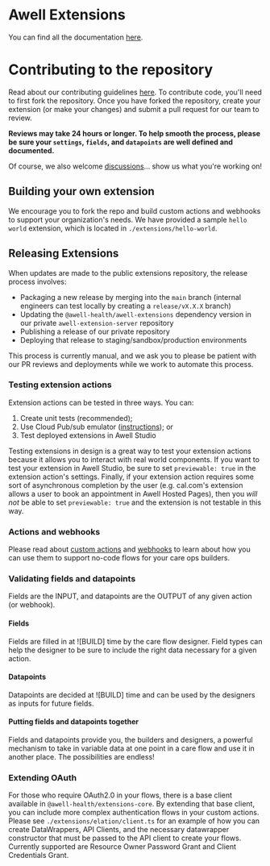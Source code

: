 # Awell Extensions

You can find all the documentation [here](https://developers.awellhealth.com/awell-extensions/docs/getting-started/what-are-awell-extensions).

# Contributing to the repository

Read about our contributing guidelines [here](https://developers.awellhealth.com/awell-extensions/docs/getting-started/contributing-guidelines). To contribute code, you'll need to first fork the repository. Once you have forked the repository, create your extension (or make your changes) and submit a pull request for our team to review.

**Reviews may take 24 hours or longer. To help smooth the process, please be sure your `settings`, `fields`, and `datapoints` are well defined and documented.**

Of course, we also welcome [discussions](https://github.com/awell-health/awell-extensions/discussions)... show us what you're working on!

## Building your own extension

We encourage you to fork the repo and build custom actions and webhooks to support your organization's needs. We have provided a sample `hello world` extension, which is located in `./extensions/hello-world`.

## Releasing Extensions

When updates are made to the public extensions repository, the release process involves:
- Packaging a new release by merging into the `main` branch (internal engineers can test locally by creating a `release/vX.X.X` branch)
- Updating the `@awell-health/awell-extensions` dependency version in our private `awell-extension-server` repository
- Publishing a release of our private repository
- Deploying that release to staging/sandbox/production environments

This process is currently manual, and we ask you to please be patient with our PR reviews and deployments while we work to automate this process.

### Testing extension actions

Extension actions can be tested in three ways. You can:
1. Create unit tests (recommended);
2. Use Cloud Pub/sub emulator ([instructions](https://developers.awellhealth.com/awell-extensions/docs/custom-actions/test-your-custom-actions)); or
3. Test deployed extensions in Awell Studio

Testing extensions in design is a great way to test your extension actions because it allows you to interact with real world components. If you want to test your extension in Awell Studio, be sure to set `previewable: true` in the extension action's settings.
Finally, if your extension action requires some sort of asynchronous completion by the user (e.g. cal.com's extension allows a user to book an appointment in Awell Hosted Pages), then you *will not* be able to set `previewable: true` and the extension is not testable in this way.

### Actions and webhooks

Please read about [custom actions](https://developers.awellhealth.com/awell-extensions/docs/custom-actions/what-are-custom-actions) and [webhooks](https://developers.awellhealth.com/awell-extensions/docs/webhooks/what-are-webhooks) to learn about how you can use them to support no-code flows for your care ops builders.

### Validating fields and datapoints

Fields are the INPUT, and datapoints are the OUTPUT of any given action (or webhook).

#### Fields

Fields are filled in at ![BUILD] time by the care flow designer. Field types can help the designer to be sure to include the right data necessary for a given action.

#### Datapoints

Datapoints are decided at ![BUILD] time and can be used by the designers as inputs for future fields.

#### Putting fields and datapoints together

Fields and datapoints provide you, the builders and designers, a powerful mechanism to take in variable data at one point in a care flow and use it in another place. The possibilities are endless!

### Extending OAuth
For those who require OAuth2.0 in your flows, there is a base client available in `@awell-health/extensions-core`. By extending that base client, you can include more complex authentication flows in your custom actions. Please see `./extensions/elation/client.ts` for an example of how you can create DataWrappers, API Clients, and the necessary datawrapper constructor that must be passed to the API client to create your flows.
Currently supported are Resource Owner Password Grant and Client Credentials Grant.
